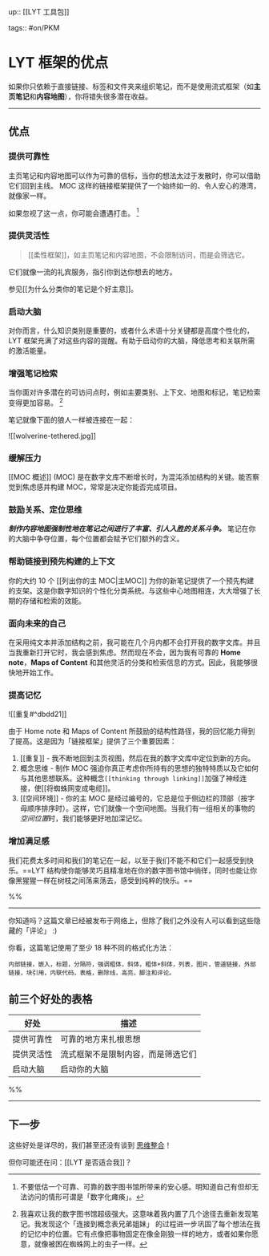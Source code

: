 up:: [[LYT 工具包]]

tags:: #on/PKM 

# LYT 框架的优点

如果你只依赖于直接链接、标签和文件夹来组织笔记，而不是使用流式框架（如**主页笔记**和**内容地图**），你将错失很多潜在收益。

---

## 优点

### 提供可靠性

主页笔记和内容地图可以作为可靠的信标，当你的想法太过于发散时，你可以借助它们回到主线。 MOC 这样的链接框架提供了一个始终如一的、令人安心的港湾，就像家一样。

如果忽视了这一点，你可能会遭遇打击。 [^1]

### 提供灵活性

> [[柔性框架]]，如主页笔记和内容地图，不会限制访问，而是会筛选它。

它们就像一流的礼宾服务，指引你到达你想去的地方。

参见[[为什么分类你的笔记是个好主意]]。

### 启动大脑

对你而言，什么知识类别是重要的，或者什么术语十分关键都是高度个性化的，LYT 框架充满了对这些内容的提醒。有助于启动你的大脑，降低思考和关联所需的激活能量。

### 增强笔记检索

当你面对许多潜在的可访问点时，例如主要类别、上下文、地图和标记，笔记检索变得更加容易。 [^2] 

笔记就像下面的狼人一样被连接在一起：

![[wolverine-tethered.jpg]]

### 缓解压力

[[MOC 概述]] (MOC) 是在数字文库不断增长时，为混沌添加结构的关键。能否察觉到焦虑感并构建 MOC，常常是决定你能否完成项目。

### 鼓励关系、定位思维

_**制作内容地图强制性地在笔记之间进行了丰富、引人入胜的关系斗争。**_ 笔记在你的大脑中争夺位置，每个位置都会赋予它们额外的含义。

### 帮助链接到预先构建的上下文

你的大约 10 个 [[列出你的主 MOC|主MOC]] 为你的新笔记提供了一个预先构建的支架。这是你数字知识的个性化分类系统。与这些中心地图相连，大大增强了长期的存储和检索的效能。

### 面向未来的自己

在采用纯文本并添加结构之前，我可能在几个月内都不会打开我的数字文库。并且当我重新打开它时，我会感到焦虑。然而现在不会，因为我有可靠的 **Home note**，**Maps of Content** 和其他灵活的分类和检索信息的方式。因此，我能够很快地开始工作。

### 提高记忆

![[重复#^dbdd21]]

由于 Home note 和 Maps of Content 所鼓励的结构性路径，我的回忆能力得到了提高。这是因为「链接框架」提供了三个重要因素：

1. [[重复]] - 我不断地回到主页视图，然后在我的数字文库中定位到新的方向。
2. 概念思维 - 制作 MOC 强迫你真正考虑你所持有的思想的独特特质以及它如何与其他思想联系。这种概念`[[thinking through linking]]`加强了神经连接，使[[将蜘蛛网变成电缆]]。
3. [[空间环境]] - 你的主 MOC 是经过编号的，它总是位于侧边栏的顶部（按字母顺序排序时）。这样，它们就像一个空间地图。当我们有一组相关的事物的*空间位置*时，我们能够更好地加深记忆。

### 增加满足感

我们花费太多时间和我们的笔记在一起，以至于我们不能不和它们一起感受到快乐。==LYT 结构使你能够灵巧且精准地在你的数字图书馆中徜徉，同时也能让你像黑猩猩一样在树枝之间荡来荡去，感受到纯粹的快乐。==

%%

---

你知道吗？这篇文章已经被发布于网络上，但除了我们之外没有人可以看到这些隐藏的「评论」 :)

你看，这篇笔记使用了至少 18 种不同的格式化方法：

```
内部链接，嵌入，标题，分隔符，强调粗体，斜体，粗体+斜体，列表，图片，管道链接，外部链接，块引用，内联代码，表格，删除线，高亮，脚注和评论。
```

## 前三个好处的表格

| 好处       | 描述                               |
| ---------- | ---------------------------------- |
| 提供可靠性 | 可靠的地方来扎根思想               |
| 提供灵活性 | 流式框架不是限制内容，而是筛选它们 |
|     启动大脑       |     启动你的大脑                               |

%%

---

## 下一步

这些好处是详尽的，我们甚至还没有谈到 [思维整合](https://twitter.com/NickMilo/status/1317190776284086272)！

但你可能还在问：[[LYT 是否适合我]]？

[^1]: 不要低估一个可靠、可靠的数字图书馆所带来的安心感。明知道自己有但却无法访问的情形可谓是「数字化瘫痪」。

[^2]: 我喜欢让我的数字图书馆超级强大。这意味着我内置了几个途径去重新发现笔记。我发现这个「连接到概念表兄弟姐妹」 的过程进一步巩固了每个想法在我的记忆中的位置。它有点像把事物固定在像金刚狼一样的地方，或者如果你愿意，就像被困在蜘蛛网上的虫子一样。
